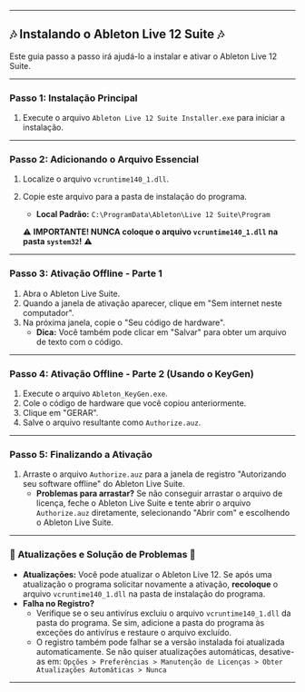 
---

## 🎶 Instalando o Ableton Live 12 Suite 🎶

Este guia passo a passo irá ajudá-lo a instalar e ativar o Ableton Live 12 Suite.

---

### Passo 1: Instalação Principal

1.  Execute o arquivo `Ableton Live 12 Suite Installer.exe` para iniciar a instalação.

---

### Passo 2: Adicionando o Arquivo Essencial

1.  Localize o arquivo `vcruntime140_1.dll`.
2.  Copie este arquivo para a pasta de instalação do programa.
    * **Local Padrão:** `C:\ProgramData\Ableton\Live 12 Suite\Program`

    ⚠️ **IMPORTANTE! NUNCA coloque o arquivo `vcruntime140_1.dll` na pasta `system32`!** ⚠️

---

### Passo 3: Ativação Offline - Parte 1

1.  Abra o Ableton Live Suite.
2.  Quando a janela de ativação aparecer, clique em "Sem internet neste computador".
3.  Na próxima janela, copie o "Seu código de hardware".
    * **Dica:** Você também pode clicar em "Salvar" para obter um arquivo de texto com o código.

---

### Passo 4: Ativação Offline - Parte 2 (Usando o KeyGen)

1.  Execute o arquivo `Ableton_KeyGen.exe`.
2.  Cole o código de hardware que você copiou anteriormente.
3.  Clique em "GERAR".
4.  Salve o arquivo resultante como `Authorize.auz`.

---

### Passo 5: Finalizando a Ativação

1.  Arraste o arquivo `Authorize.auz` para a janela de registro "Autorizando seu software offline" do Ableton Live Suite.
    * **Problemas para arrastar?** Se não conseguir arrastar o arquivo de licença, feche o Ableton Live Suite e tente abrir o arquivo `Authorize.auz` diretamente, selecionando "Abrir com" e escolhendo o Ableton Live Suite.

---

### 🔄 Atualizações e Solução de Problemas 🔄

* **Atualizações:** Você pode atualizar o Ableton Live 12. Se após uma atualização o programa solicitar novamente a ativação, **recoloque** o arquivo `vcruntime140_1.dll` na pasta de instalação do programa.
* **Falha no Registro?**
    * Verifique se o seu antivírus excluiu o arquivo `vcruntime140_1.dll` da pasta do programa. Se sim, adicione a pasta do programa às exceções do antivírus e restaure o arquivo excluído.
    * O registro também pode falhar se a versão instalada foi atualizada automaticamente. Se não quiser atualizações automáticas, desative-as em:
        `Opções > Preferências > Manutenção de Licenças > Obter Atualizações Automáticas > Nunca`

---
